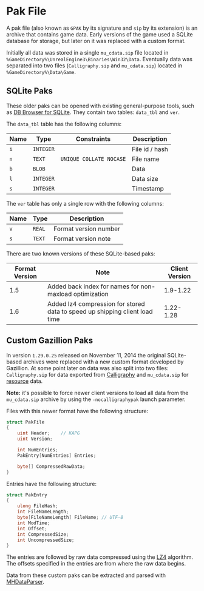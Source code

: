 # Pak File

A pak file (also known as `GPAK` by its signature and `sip` by its extension) is an archive that contains game data. Early versions of the game used a SQLite database for storage, but later on it was replaced with a custom format.

Initially all data was stored in a single `mu_cdata.sip` file located in `%GameDirectory%\UnrealEngine3\Binaries\Win32\Data`. Eventually data was separated into two files (`Calligraphy.sip` and `mu_cdata.sip`) located in `%GameDirectory%\Data\Game`.

## SQLite Paks

These older paks can be opened with existing general-purpose tools, such as [DB Browser for SQLite](https://sqlitebrowser.org/). They contain two tables: `data_tbl` and `ver`.

The `data_tbl` table has the following columns:

| Name | Type      | Constraints             | Description    |
| ---- | --------- | ----------------------- | -------------- |
| `i`  | `INTEGER` |                         | File id / hash |
| `n`  | `TEXT`    | `UNIQUE COLLATE NOCASE` | File name      |
| `b`  | `BLOB`    |                         | Data           |
| `l`  | `INTEGER` |                         | Data size      |
| `s`  | `INTEGER` |                         | Timestamp      |

The `ver` table has only a single row with the following columns:

| Name | Type   | Description           |
| ---- | ------ | --------------------- |
| `v`  | `REAL` | Format version number |
| `s`  | `TEXT` | Format version note   |

There are two known versions of these SQLite-based paks:

| Format Version | Note                                                                        | Client Version |
| -------------- | --------------------------------------------------------------------------- | -------------- |
| 1.5            | Added back index for names for non-maxload optimization                     | 1.9-1.22       |
| 1.6            | Added lz4 compression for stored data to speed up shipping client load time | 1.22-1.28      |

## Custom Gazillion Paks

In version `1.29.0.25` released on November 11, 2014 the original SQLite-based archives were replaced with a new custom format developed by Gazillion. At some point later on data was also split into two files: `Calligraphy.sip` for data exported from [Calligraphy](./Calligraphy.md) and `mu_cdata.sip` for [resource](./Resources.md) data.

**Note:** it's possible to force newer client versions to load all data from the `mu_cdata.sip` archive by using the `-nocalligraphypak` launch parameter.

Files with this newer format have the following structure:

```csharp
struct PakFile
{
    uint Header;    // KAPG
    uint Version;

    int NumEntries;
    PakEntry[NumEntries] Entries;

    byte[] CompressedRawData;
}
```

Entries have the following structure:

```csharp
struct PakEntry
{
    ulong FileHash;
    int FileNameLength;
    byte[FileNameLength] FileName; // UTF-8
    int ModTime;
    int Offset;
    int CompressedSize;
    int UncompressedSize;
}
```

The entries are followed by raw data compressed using the [LZ4](https://github.com/lz4/lz4) algorithm. The offsets specified in the entries are from where the raw data begins.

Data from these custom paks can be extracted and parsed with [MHDataParser](https://github.com/Crypto137/MHDataParser).
